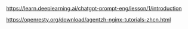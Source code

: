 https://learn.deeplearning.ai/chatgpt-prompt-eng/lesson/1/introduction

https://openresty.org/download/agentzh-nginx-tutorials-zhcn.html